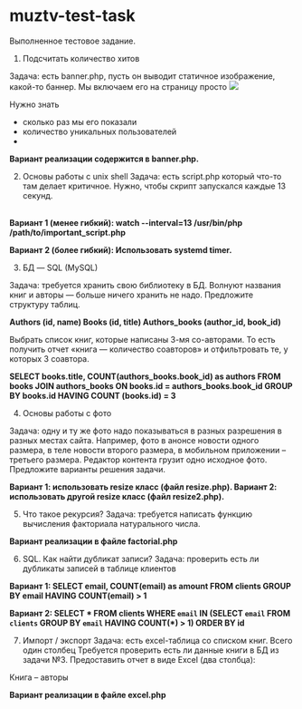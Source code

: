 # muztv-test-task
Выполненное тестовое задание. 

1. Подсчитать количество хитов

Задача: есть banner.php, пусть он выводит статичное изображение, какой-то баннер. Мы включаем его на страницу просто <img src="/banner.php"/>

Нужно знать
- сколько раз мы его показали
- количество уникальных пользователей
- 
<b>Вариант реализации содержится в banner.php.</b>

2. Основы работы с unix shell
Задача: есть script.php который что-то там делает критичное. Нужно, чтобы скрипт запускался каждые 13 секунд. 
<br>
<b>Вариант 1 (менее гибкий):
watch --interval=13 /usr/bin/php /path/to/important_script.php
  
Вариант 2 (более гибкий):
Использовать systemd timer.</b>

3. БД — SQL (MySQL)

Задача: требуется хранить свою библиотеку в БД. Волнуют названия книг и авторы — больше ничего хранить не надо. Предложите структуру таблиц.

<b>
Authors (id, name)
Books (id, title)
Authors_books (author_id, book_id)</b>

Выбрать список книг, которые написаны 3-мя со-авторами. То есть получить отчет «книга — количество соавторов» и отфильтровать те, у которых 3 соавтора.

<b>
SELECT books.title, COUNT(authors_books.book_id) as authors FROM books
JOIN authors_books ON books.id = authors_books.book_id
GROUP BY books.id HAVING COUNT (books.id) = 3</b>
<br>

4. Основы работы с фото

Задача: одну и ту же фото надо показываться в разных разрешения в разных местах сайта. Например, фото в анонсе новости одного размера, в теле новости второго размера, в мобильном приложении – третьего размера. Редактор контента грузит одно исходное фото. Предложите варианты решения задачи.<br>

<b>Вариант 1: использовать resize класс (файл resize.php).
Вариант 2: использовать другой resize класс (файл resize2.php).</b>

5. Что такое рекурсия?
Задача: требуется написать функцию вычисления факториала натурального числа.

<b>Вариант реализации в файле factorial.php</b>

6. SQL. Как найти дубликат записи?
Задача: проверить есть ли дубликаты записей в таблице клиентов

<b>Вариант 1:
SELECT email, COUNT(email) as amount FROM clients GROUP BY email HAVING COUNT(email) > 1
  
Вариант 2:
SELECT * FROM clients WHERE `email` IN (SELECT `email` FROM `clients` GROUP BY `email` HAVING COUNT(*) > 1) ORDER BY id</b>

7. Импорт / экспорт
Задача: есть excel-таблица со списком книг. Всего один столбец
Требуется проверить есть ли данные книги в БД из задачи №3.
Предоставить отчет в виде Excel (два столбца):

Книга – авторы 

<b>Вариант реализации в файле excel.php</b>
